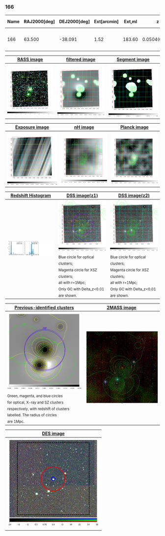 <div STYLE="page-break-after: always;"></div>

### 166

|Name|RAJ2000[deg]|DEJ2000[deg] |Ext[arcmin]| Ext,ml | z | z_src| C|GC(XSZ,Delta_z<0.01)| GC(OPT,Delta_z<0.01)|GC| R_sig[arcmin] | R500[arcmin] | R500[Mpc]| CRsig[c/s] | CR500[c/s] |L500[1E44 erg/s]|F500[1E-12 erg/s/cm^2]| M500[1E14 Msun]|Tx[keV]|Cnt_sig|Beta|Rc[arcmin]|Comment|Alias|
|---|---|---|---|---|---|------|---|--------|---------|----------|---|---|---|---|---|---|---|---|---|---|---|---|---|---|
|166| 63.500| -38.091| 1.52| 183.60| 0.0504(0.005)| z1, z_xsz| B| MCXC, PSZ2, Tar| N| MCXC, N, PSZ2, Tar| 21.738| 14.499| 0.857| 0.660(0.054)| 0.626(0.051)| 0.712(0.034)| 11.840(0.571)| 1.88(0.05)| 3.21(0.05)| 489.2| 0.619(-0.022+0.025)| 2.174(-0.238+0.258)| -| k120|

|[RASS image](../image/166/166_img.pdf)|[filtered image](../image/166/166_fil.pdf)|[Segment image](../image/166/166_seg.pdf)|
|-------------------|--------------------|-------------------|
| <img src="../image/166/166_img.png" width="300">  | <img src="../image/166/166_fil.png" width="300">   | <img src="../image/166/166_seg.png" width="300">  |

|[Exposure image](../image/166/166_mex.pdf)| [nH image](../image/166/166_nh.pdf)| [Planck image](../image/166/166_p.pdf)|
|-------------------|--------------------|-------------------|
|<img src="../image/166/166_mex.png" width="300">   | <img src="../image/166/166_nh.png" width="300">    | <img src="../image/166/166_p.png" width="300"> |

|[Redshift Histogram](../image/166/166_zg.pdf) | [DSS image(z1)](../image/166/166_dss_z1.pdf)      |  [DSS image(z2)](../image/166/166_dss_z2.pdf)    |
|-------------------|--------------------|-------------------|
|<img src="../image/166/166_zg.png" width="300"> |<img src="../image/166/166_dss_z1.png" width="300"> <sub><br>Blue circle for optical clusters; <br>Magenta circle for XSZ clusters; <br>all with r=1Mpc; <br>Only GC with Delta_z<0.01 are shown. </sub>| <img src="../image/166/166_dss_z2.png" width="300"><sub><br>Blue circle for optical clusters; <br>Magenta circle for XSZ clusters; <br>all with r=1Mpc; <br>Only GC with Delta_z<0.01 are shown. </sub> |

|[Previous-identified clusters](../image/166/166_gc.pdf) | [2MASS image](../image/166/166_2mass.pdf)      |
|-------------------|-------------------|
|<img src=../image/166/166_gc.png width="300"> <br><sub>Green, magenta, and blue circles <br>for optical, X-ray and SZ clusters <br>respectively, with redshift of clusters <br>labelled. The radius of circles <br>are 1Mpc.</sub>|<img src="../image/166/166_2mass.png" width="300">  |

|[DES image](../image/166/166_des.pdf)   |
|-------------------|
| <img src="../image/166/166_des.png" width="300">  |
